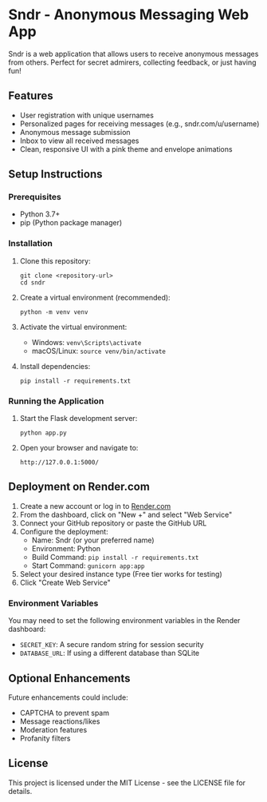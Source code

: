 # Sndr - Anonymous Messaging Web App

Sndr is a web application that allows users to receive anonymous messages from others. Perfect for secret admirers, collecting feedback, or just having fun!

## Features

- User registration with unique usernames
- Personalized pages for receiving messages (e.g., sndr.com/u/username)
- Anonymous message submission
- Inbox to view all received messages
- Clean, responsive UI with a pink theme and envelope animations

## Setup Instructions

### Prerequisites

- Python 3.7+
- pip (Python package manager)

### Installation

1. Clone this repository:
   ```
   git clone <repository-url>
   cd sndr
   ```

2. Create a virtual environment (recommended):
   ```
   python -m venv venv
   ```

3. Activate the virtual environment:
   - Windows: `venv\Scripts\activate`
   - macOS/Linux: `source venv/bin/activate`

4. Install dependencies:
   ```
   pip install -r requirements.txt
   ```

### Running the Application

1. Start the Flask development server:
   ```
   python app.py
   ```

2. Open your browser and navigate to:
   ```
   http://127.0.0.1:5000/
   ```

## Deployment on Render.com

1. Create a new account or log in to [Render.com](https://render.com)
2. From the dashboard, click on "New +" and select "Web Service"
3. Connect your GitHub repository or paste the GitHub URL
4. Configure the deployment:
   - Name: Sndr (or your preferred name)
   - Environment: Python
   - Build Command: `pip install -r requirements.txt`
   - Start Command: `gunicorn app:app`
5. Select your desired instance type (Free tier works for testing)
6. Click "Create Web Service"

### Environment Variables
You may need to set the following environment variables in the Render dashboard:
- `SECRET_KEY`: A secure random string for session security
- `DATABASE_URL`: If using a different database than SQLite

## Optional Enhancements

Future enhancements could include:
- CAPTCHA to prevent spam
- Message reactions/likes
- Moderation features
- Profanity filters

## License

This project is licensed under the MIT License - see the LICENSE file for details.
